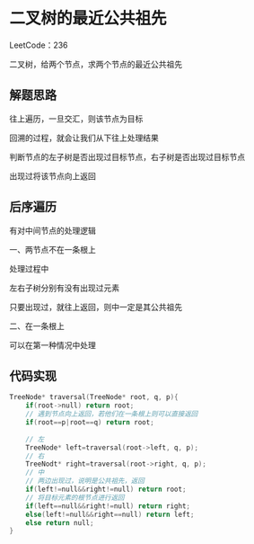 # 二叉树的最近公共祖先

LeetCode：236

二叉树，给两个节点，求两个节点的最近公共祖先

## 解题思路

往上遍历，一旦交汇，则该节点为目标

回溯的过程，就会让我们从下往上处理结果

判断节点的左子树是否出现过目标节点，右子树是否出现过目标节点

出现过将该节点向上返回

## 后序遍历

有对中间节点的处理逻辑

一、两节点不在一条根上

处理过程中

左右子树分别有没有出现过元素

只要出现过，就往上返回，则中一定是其公共祖先

二、在一条根上

可以在第一种情况中处理

## 代码实现

```c++
TreeNode* traversal(TreeNode* root, q, p){
    if(root->null) return root;
    // 遇到节点向上返回，若他们在一条根上则可以直接返回
    if(root==p|root==q) return root;
    
    // 左
    TreeNode* left=traversal(root->left, q, p);
    // 右
    TreeNodt* right=traversal(root->right, q, p);
    // 中
    // 两边出现过，说明是公共祖先，返回
    if(left!=null&&right!=null) return root;
    // 将目标元素的根节点进行返回
    if(left==null&&right!=null) return right;
    else(left!=null&&right==null) return left;
    else return null;
}
```


